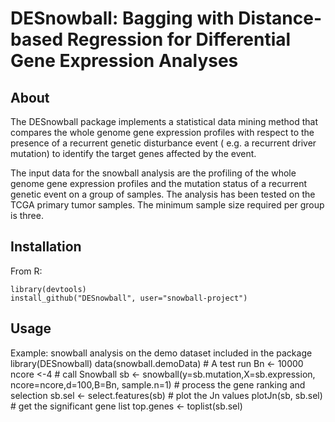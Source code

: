 # DESnowball: Bagging with Distance-based Regression for Differential Gene Expression Analyses

## About
The DESnowball package implements a statistical data mining method that compares the whole genome gene 
expression profiles with respect to the presence of a recurrent genetic disturbance event (
e.g. a recurrent driver mutation) to identify the target genes affected by the event.
 
The input data for the snowball analysis are the profiling of the whole genome gene expression profiles 
and the mutation status of a recurrent genetic event on a group of samples. The analysis has 
been tested on the TCGA primary tumor samples. The minimum sample size required per group is three. 

## Installation
From R:

	library(devtools)
	install_github("DESnowball", user="snowball-project")

## Usage
Example: snowball analysis on the demo dataset included in the package 
    library(DESnowball)
    data(snowball.demoData)
    # A test run
    Bn <- 10000
    ncore <-4
    # call Snowball
    sb <- snowball(y=sb.mutation,X=sb.expression,
    	          ncore=ncore,d=100,B=Bn,
		  sample.n=1)
    # process the gene ranking and selection
    sb.sel <- select.features(sb)
    # plot the Jn values
    plotJn(sb, sb.sel)
    # get the significant gene list
    top.genes <- toplist(sb.sel)
